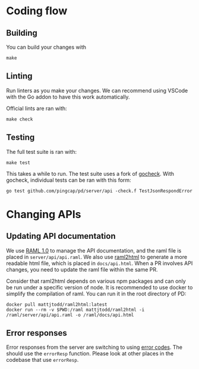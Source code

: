 # Coding flow

## Building

You can build your changes with

    make

## Linting

Run linters as you make your changes.
We can recommend using VSCode with the Go addon to have this work automatically.

Official lints are ran with:

    make check


## Testing

The full test suite is ran with:

    make test

This takes a while to run. The test suite uses a fork of [gocheck](http://labix.org/gocheck). With gocheck, individual tests can be ran with this form:

    go test github.com/pingcap/pd/server/api -check.f TestJsonRespondError

# Changing APIs

## Updating API documentation

We use [RAML 1.0](https://github.com/raml-org/raml-spec/blob/master/versions/raml-10/raml-10.md) to manage the API documentation, and the raml file is placed in `server/api/api.raml`. We also use [raml2html](https://github.com/raml2html/raml2html) to generate a more readable html file, which is placed in `docs/api.html`. When a PR involves API changes, you need to update the raml file within the same PR.

Consider that raml2html depends on various npm packages and can only be run under a specific version of node. It is recommended to use docker to simplify the compilation of raml. You can run it in the root directory of PD:

    docker pull mattjtodd/raml2html:latest
    docker run --rm -v $PWD:/raml mattjtodd/raml2html -i /raml/server/api/api.raml -o /raml/docs/api.html


## Error responses

Error responses from the server are switching to using [error codes](./pkg/error_code/error_code.go).
The should use the `errorResp` function. Please look at other places in the codebase that use `errorResp`.
